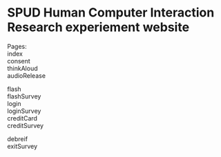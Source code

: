# SPUD Human Computer Interaction Research experiement website

Pages:  
index  
consent  
thinkAloud  
audioRelease  
  
flash  
flashSurvey  
login  
loginSurvey  
creditCard  
creditSurvey  
  
debreif  
exitSurvey  
